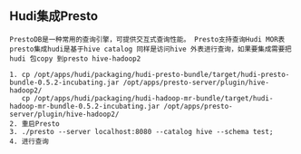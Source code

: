 ## Hudi集成Presto

    PrestoDB是一种常用的查询引擎，可提供交互式查询性能。 Presto支持查询Hudi MOR表
    presto集成hudi是基于hive catalog 同样是访问hive 外表进行查询，如果要集成需要把hudi 包copy 到presto hive-hadoop2
    
    1. cp /opt/apps/hudi/packaging/hudi-presto-bundle/target/hudi-presto-bundle-0.5.2-incubating.jar /opt/apps/presto-server/plugin/hive-hadoop2/
       cp /opt/apps/hudi/packaging/hudi-hadoop-mr-bundle/target/hudi-hadoop-mr-bundle-0.5.2-incubating.jar /opt/apps/presto-server/plugin/hive-hadoop2/
    2. 重启Presto 
    3. ./presto --server localhost:8080 --catalog hive --schema test; 
    4. 进行查询
